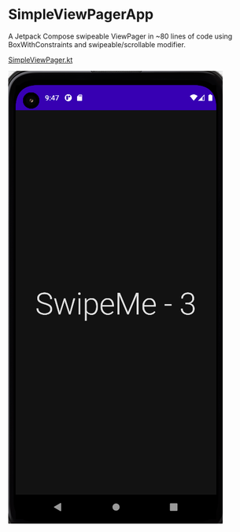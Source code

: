 # SimpleViewPagerApp
A Jetpack Compose swipeable ViewPager in ~80 lines of code using BoxWithConstraints and swipeable/scrollable modifier.

[SimpleViewPager.kt](../main/app/src/main/java/at/st0ne/simpleviewpagerapp/SimpleViewPager.kt)

[![Watch the video](https://github.com/st0ne-dot-at/SimpleViewPagerApp/blob/main/sc.png?raw=true)](https://www.youtube.com/watch?v=8x5lb1rATkM)
